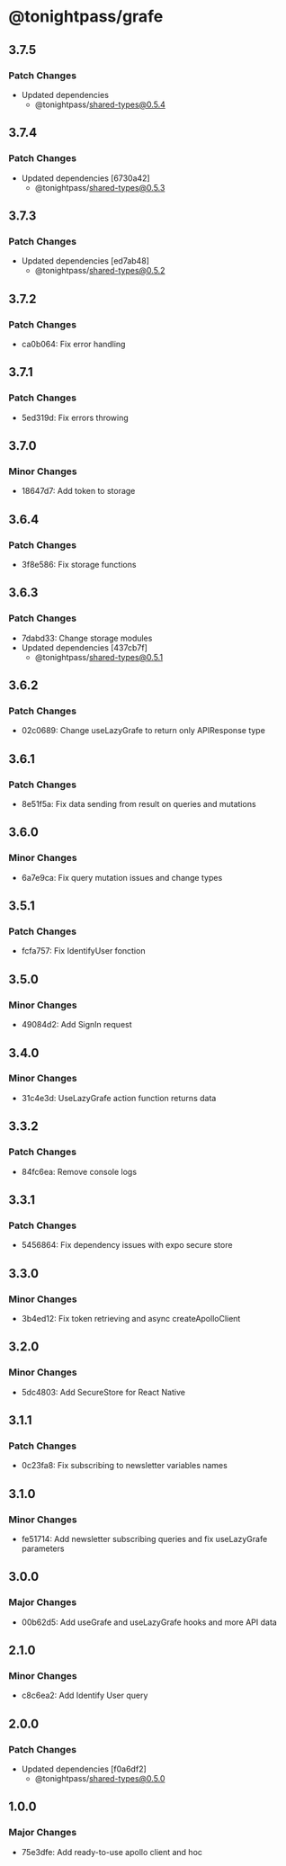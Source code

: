 # @tonightpass/grafe

## 3.7.5

### Patch Changes

- Updated dependencies
  - @tonightpass/shared-types@0.5.4

## 3.7.4

### Patch Changes

- Updated dependencies [6730a42]
  - @tonightpass/shared-types@0.5.3

## 3.7.3

### Patch Changes

- Updated dependencies [ed7ab48]
  - @tonightpass/shared-types@0.5.2

## 3.7.2

### Patch Changes

- ca0b064: Fix error handling

## 3.7.1

### Patch Changes

- 5ed319d: Fix errors throwing

## 3.7.0

### Minor Changes

- 18647d7: Add token to storage

## 3.6.4

### Patch Changes

- 3f8e586: Fix storage functions

## 3.6.3

### Patch Changes

- 7dabd33: Change storage modules
- Updated dependencies [437cb7f]
  - @tonightpass/shared-types@0.5.1

## 3.6.2

### Patch Changes

- 02c0689: Change useLazyGrafe to return only APIResponse<T> type

## 3.6.1

### Patch Changes

- 8e51f5a: Fix data sending from result on queries and mutations

## 3.6.0

### Minor Changes

- 6a7e9ca: Fix query mutation issues and change types

## 3.5.1

### Patch Changes

- fcfa757: Fix IdentifyUser fonction

## 3.5.0

### Minor Changes

- 49084d2: Add SignIn request

## 3.4.0

### Minor Changes

- 31c4e3d: UseLazyGrafe action function returns data

## 3.3.2

### Patch Changes

- 84fc6ea: Remove console logs

## 3.3.1

### Patch Changes

- 5456864: Fix dependency issues with expo secure store

## 3.3.0

### Minor Changes

- 3b4ed12: Fix token retrieving and async createApolloClient

## 3.2.0

### Minor Changes

- 5dc4803: Add SecureStore for React Native

## 3.1.1

### Patch Changes

- 0c23fa8: Fix subscribing to newsletter variables names

## 3.1.0

### Minor Changes

- fe51714: Add newsletter subscribing queries and fix useLazyGrafe parameters

## 3.0.0

### Major Changes

- 00b62d5: Add useGrafe and useLazyGrafe hooks and more API data

## 2.1.0

### Minor Changes

- c8c6ea2: Add Identify User query

## 2.0.0

### Patch Changes

- Updated dependencies [f0a6df2]
  - @tonightpass/shared-types@0.5.0

## 1.0.0

### Major Changes

- 75e3dfe: Add ready-to-use apollo client and hoc
